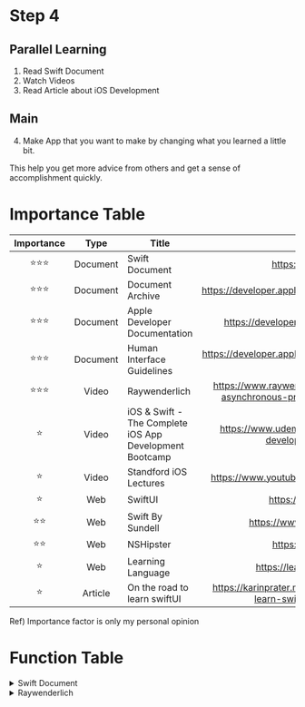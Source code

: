 # Step 4

## Parallel Learning

1. Read Swift Document 
2. Watch Videos 
3. Read Article about iOS Development

## Main

4. Make App that you want to make by changing what you learned a little bit. 

This help you get more advice from others and get a sense of accomplishment quickly.


# Importance Table

| Importance | Type | Title | URL |
|:-----:|:-----:|-------|:------:|
|⭐️⭐️⭐️|Document| Swift Document| https://www.swift.org/ |
|⭐️⭐️⭐️|Document| Document Archive| https://developer.apple.com/library/archive/navigation/ |
|⭐️⭐️⭐️|Document| Apple Developer Documentation| https://developer.apple.com/documentation/ |
|⭐️⭐️⭐️|Document| Human Interface Guidelines | https://developer.apple.com/design/human-interface-guidelines/ |
|⭐️⭐️⭐️| Video | Raywenderlich| https://www.raywenderlich.com/books/combine-asynchronous-programming-with-swift/v2.0 |
|⭐️| Video | iOS & Swift - The Complete iOS App Development Bootcamp | https://www.udemy.com/course/ios-13-app-development-bootcamp/ |
|⭐️| Video | Standford iOS Lectures |https://www.youtube.com/watch?v=yOhyOpXvaec|
|⭐️| Web | SwiftUI | https://swiftui-lab.com/ |
|⭐️⭐️| Web | Swift By Sundell | https://www.swiftbysundell.com/ |
|⭐️⭐️| Web | NSHipster | https://nshipster.com/ |
|⭐️| Web | Learning Language | https://learnxinyminutes.com/ |
|⭐️| Article | On the road to learn swiftUI | https://karinprater.medium.com/on-the-road-to-learn-swiftui-8b26b528199c |

Ref) Importance factor is only my personal opinion

# Function Table

<details>
    <summary>Swift Document</summary>
    
    Structures and Classes
    
    in coomon 
    properties, methods, subscripts, initializers, Be extended, conform to protocols
    
    class have aditional capabilities
    Inheritance, Type Casting, Deinitializers, Automatic Reference Counting 
    
</details>
    


<details>
    <summary>Raywenderlich</summary>
<details>
    <summary>Raywenderlich_Making Bullseye App</summary>
    14th Oct 

Slider: 
  init<V>(value: Binding<V>...blabla)
  
   What is Binding<V>? Store state and use
  
     Bind: A property wrapper type that can read and write a value owned by a source of truth.
     ref) https://developer.apple.com/documentation/swiftui/binding
  
   Why use constant when we need to show example? It returns Binding<Value>
  
      Constant: static func constant(_ value: Value) -> Binding<Value>

15th Oct
  
  Padding:
   func padding(_ length: CGFloat) -> some View
  
  

16th Oct
  
  Rounded:
   func rounded() -> Double
  
17th Oct
  
  Text: 
    Text("String")
  
18th Oct
  
  abs():
    func abs<T>(_ x: T) -> T where T : Comparable, T : SignedNumeric
  
19th Oct
  
  padding():
    func padding(_ length: CGFloat) -> some View
  
      Return Value A view that pads this view by the amount you specify. 
  
      Order is matter.
    
23th Nov

  onDelete(perform: ):
  func onDelete(perform action: Optional<(IndexSet) -> Void>) -> some DynamicViewContent
     Sets the deletion action for the dynamic view.    
</details>


<details>
    <summary>Raywenderlich_Swift fundamentals</summary>
    <details>
    <summary>More Collections</summary>
Introduction
        
Creating & Populating Dictionaries
        
Accessing & Working with Dictionaries
        
Challenge: Dictionaries
        
Working with Sets
        
Challenge: Sets
        
Conclusion
        
</details>
    <details>
    <summary>Function and Types</summary>
        
Functions
        
Closure
        
Enumerations
        
Properties & Methods
        
Protocols & Inheritance        
        

        

    

